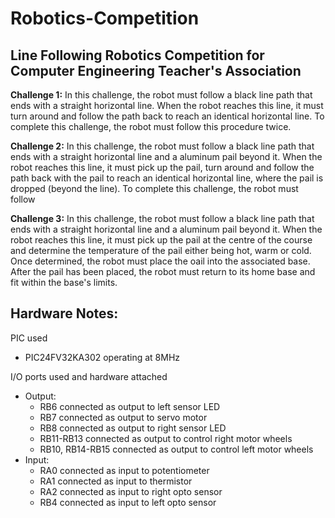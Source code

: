 # Robotics-Competition
## Line Following Robotics Competition for Computer Engineering Teacher's Association

**Challenge 1:**
In this challenge, the robot must follow a black line path that ends with a straight horizontal line. When the robot reaches this line, it must turn around and follow the path back to reach an identical horizontal line. To complete this challenge, the robot must follow this procedure twice.
 
**Challenge 2:**
In this challenge, the robot must follow a black line path that ends with a straight horizontal line and a aluminum pail beyond it. When the robot reaches this line, it must pick up the pail, turn around and follow the path back with the pail to reach an identical horizontal line, where the pail is dropped (beyond the line). To complete this challenge, the robot must follow

**Challenge 3:**
In this challenge, the robot must follow a black line path that ends with a straight horizontal line and a aluminum pail beyond it. When the robot reaches this line, it must pick up the pail at the centre of the course and determine the temperature of the pail either being hot, warm or cold. Once determined, the robot must place the oail into the associated base. After the pail has been placed, the robot must return to its home base and fit within the base's limits. 

## Hardware Notes:
PIC used
  - PIC24FV32KA302 operating at 8MHz

I/O ports used and hardware attached
  - Output:
    - RB6 connected as output to left sensor LED
    - RB7 connected as output to servo motor
    - RB8 connected as output to right sensor LED
    - RB11-RB13 connected as output to control right motor wheels
    - RB10, RB14-RB15 connected as output to control left motor wheels
  - Input:
    - RA0 connected as input to potentiometer
    - RA1 connected as input to thermistor
    - RA2 connected as input to right opto sensor
    - RB4 connected as input to left opto sensor
